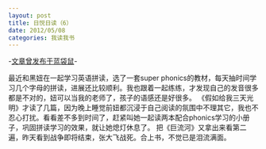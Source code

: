 ```yaml
---
layout: post
title: 日悦日读（6）
date: 2012/05/08
categories: 我读我书
---
```


-[文章曾发布于蓝袋鼠](http://landaishu.hi2net.com/home/blog_read.asp?id=4175&blogid=103825)-



 最近和黑妞在一起学习英语拼读，选了一套super phonics的教材，每天抽时间学习几个字母的拼读，进展还比较顺利。我也跟着一起练练，才发现自己的发音很多都是不对的，妞可以当我的老师了，孩子的语感还是好很多。
《假如给我三天光明》才读了几篇，因为晚上睡觉前妞都沉浸于自己阅读的氛围中不理其它，我也不忍心打扰。看看差不多到时间了，赶紧叫她一起读两本配合phonics学习的小册子，巩固拼读学习的效果，就让她熄灯休息了。
 把《巨流河》又拿出来看第二遍，昨天看到战争即将结束，张大飞战死。合上书，不觉已是泪流满面。